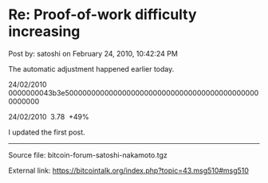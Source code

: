 # Re: Proof-of-work difficulty increasing

Post by: satoshi on February 24, 2010, 10:42:24 PM

The automatic adjustment happened earlier today.

24/02/2010 0000000043b3e500000000000000000000000000000000000000000000000000

24/02/2010 &nbsp;3.78 &nbsp;+49%

I updated the first post.

---

Source file: bitcoin-forum-satoshi-nakamoto.tgz

External link: https://bitcointalk.org/index.php?topic=43.msg510#msg510
